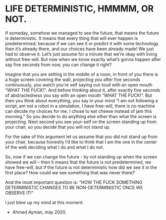 # LIFE DETERMINISTIC, HMMMM, OR NOT.


If someday, somehow we managed to see the future, that means the future is deterministic. It means that every thing that will ever happen is predetermined; because if we can see it or predict it with some technology then it’s already there, and our choices have been already made! We just had to observe it.
Let’s just assume for a minute that we’re okay with living without free-will.
But now when we know exactly what’s gonna happen after say five seconds from now, you can change it right?

Imagine that you are setting in the middle of a room, in front of you there is a huge screen covering the wall, projecting you after five seconds continuously,  you watch you’re self saying out-loud with an open mouth “WHAT THE FUCK!”. And before thinking about it, after exactly five seconds of abstractedness you say with an open mouth “WHAT THE FUCK!”.
But then you think about everything, you say in your mind “I am not following a script, am not a robot in a simulation, I have free-will, there is no machine can decide  my choices for me, I chose to eat cheese instead of jam this morning.” So you decide to do anything else other than what the screen is projecting. Next second you see your-self on the screen standing up from your chair, so you decide that you will not stand up.

For the sake of this argument let us assume that you did not stand up from your chair, because honestly I’d like to think that I am the one in the center of the web deciding what I do and what I do not. 

So, now if we can change the future - by not standing up when the screen showed we will – then it means that the future is not predetermined, we have free-will, but if the future is not deterministic how did we see it in the first place? How could we see something that was never there?

And the most important question is: “HOW THE FUCK SOMETHING DETERMINISTIC CHANGES TO BE NON-DETERMINISTIC ONCE WE OBSERVE IT!” 

I just blew up my mind at this moment.

- Ahmed Ayman, may 2020.
